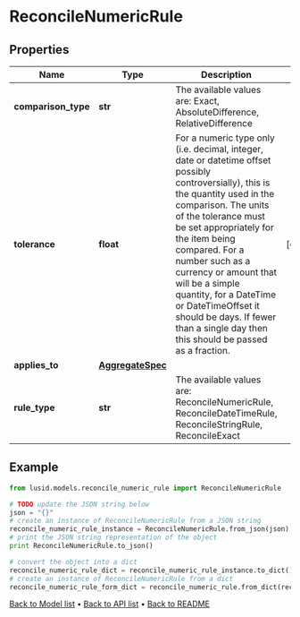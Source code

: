 # ReconcileNumericRule


## Properties
Name | Type | Description | Notes
------------ | ------------- | ------------- | -------------
**comparison_type** | **str** | The available values are: Exact, AbsoluteDifference, RelativeDifference | 
**tolerance** | **float** | For a numeric type only (i.e. decimal, integer, date or datetime offset possibly controversially), this is the quantity used in the comparison.  The units of the tolerance must be set appropriately for the item being compared.  For a number such as a currency or amount that will be a simple quantity, for a DateTime or DateTimeOffset it should be days. If fewer than a single day then this should be  passed as a fraction. | [optional] 
**applies_to** | [**AggregateSpec**](AggregateSpec.md) |  | 
**rule_type** | **str** | The available values are: ReconcileNumericRule, ReconcileDateTimeRule, ReconcileStringRule, ReconcileExact | 

## Example

```python
from lusid.models.reconcile_numeric_rule import ReconcileNumericRule

# TODO update the JSON string below
json = "{}"
# create an instance of ReconcileNumericRule from a JSON string
reconcile_numeric_rule_instance = ReconcileNumericRule.from_json(json)
# print the JSON string representation of the object
print ReconcileNumericRule.to_json()

# convert the object into a dict
reconcile_numeric_rule_dict = reconcile_numeric_rule_instance.to_dict()
# create an instance of ReconcileNumericRule from a dict
reconcile_numeric_rule_form_dict = reconcile_numeric_rule.from_dict(reconcile_numeric_rule_dict)
```
[Back to Model list](../README.md#documentation-for-models) &#8226; [Back to API list](../README.md#documentation-for-api-endpoints) &#8226; [Back to README](../README.md)


